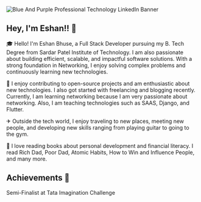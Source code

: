 ![Blue And Purple Professional Technology LinkedIn Banner](https://github.com/user-attachments/assets/ee1a5407-4d1f-4dc6-afc7-0f40435f3231)

## Hey, I'm Eshan!! 👋

🎓 Hello! I'm Eshan Bhuse, a Full Stack Developer pursuing my B. Tech Degree from Sardar Patel Institute of Technology. I am also passionate about building efficient, scalable, and impactful software solutions. With a strong foundation in Networking, I enjoy solving complex problems and continuously learning new technologies.

🎯 I enjoy contributing to open-source projects and am enthusiastic about new technologies. I also got started with freelancing and blogging recently. Currently, I am learning networking because I am very passionate about networking. Also, I am teaching technologies such as SAAS, Django, and Flutter.

✈ Outside the tech world, I enjoy traveling to new places, meeting new people, and developing new skills ranging from playing guitar to going to the gym.

🎸 I love reading books about personal development and financial literacy. I read Rich Dad, Poor Dad, Atomic Habits, How to Win and Influence People, and many more.

## Achievements 🏅

Semi-Finalist at Tata Imagination Challenge
   


<!--
**eshanbhuse/eshanbhuse** is a ✨ _special_ ✨ repository because its `README.md` (this file) appears on your GitHub profile.

Here are some ideas to get you started:

- 🔭 I’m currently working on ...
- 🌱 I’m currently learning ...
- 👯 I’m looking to collaborate on ...
- 🤔 I’m looking for help with ...
- 💬 Ask me about ...
- 📫 How to reach me: ...
- 😄 Pronouns: ...
- ⚡ Fun fact: ...
-->
